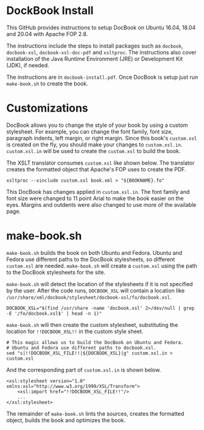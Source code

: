 DockBook Install
================

This GitHub provides instructions to setup DocBook on Ubuntu 16.04, 18.04 and 20.04 with Apache FOP 2.8.

The instructions include the steps to install packages such as `docbook`, `docbook-xsl`, `docbook-xsl-doc-pdf` and `xsltproc`. The instructions also cover installation of the Java Runtime Environment (JRE) or Development Kit (JDK), if needed.

The instructions are in `docbook-install.pdf`. Once DocBook is setup just run `make-book.sh` to create the book.

Customizations
==============

DocBook allows you to change the style of your book by using a custom stylesheet. For example, you can change the font family, font size, paragraph indents, left margin, or right margin. Since this book's `custom.xsl` is created on the fly, you should make your changes to `custom.xsl.in`. `custom.xsl.in` will be used to create the `custom.xsl` to build the book.

The XSLT translator consumes `custom.xsl` like shown below. The translator creates the formatted object that Apache's FOP uses to create the PDF.

```
xsltproc --xinclude custom.xsl book.xml > "${BOOKNAME}.fo"
```

This DocBook has changes applied in `custom.xsl.in`. The font family and font size were changed to 11 point Arial to make the book easier on the eyes. Margins and outdents were also changed to use more of the available page.

make-book.sh
============

`make-book.sh` builds the book on both Ubuntu and Fedora. Ubuntu and Fedora use different paths to the DocBook stylesheets, so different `custom.xsl` are needed. `make-book.sh` will create a `custom.xsl` using the path to the DocBook stylesheets for the site.

`make-book.sh` will detect the location of the stylesheets if it is not specified by the user. After the code runs, `DOCBOOK_XSL` will contain a location like `/usr/share/xml/docbook/stylesheet/docbook-xsl/fo/docbook.xsl`.

```
DOCBOOK_XSL="$(find /usr/share -name 'docbook.xsl' 2>/dev/null | grep -E '/fo/docbook.xsl$' | head -n 1)"
```

`make-book.sh` will then create the custom stylesheet, substituting the location for `!!DOCBOOK_XSL!!` in the custom style sheet.

```
# This magic allows us to build the DocBook on Ubuntu and Fedora.
# Ubuntu and Fedora use different paths to docbook.xsl.
sed "s|!!DOCBOOK_XSL_FILE!!|${DOCBOOK_XSL}|g" custom.xsl.in > custom.xsl
```

And the corresponding part of `custom.xsl.in` is shown below.

```
<xsl:stylesheet version="1.0" xmlns:xsl="http://www.w3.org/1999/XSL/Transform">
    <xsl:import href="!!DOCBOOK_XSL_FILE!!"/>
    ...
</xsl:stylesheet>
```

The remainder of `make-book.sh` lints the sources, creates the formatted object, builds the book and optimizes the book.
